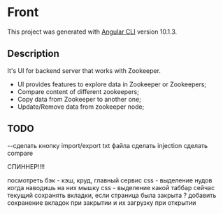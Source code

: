 # Front

This project was generated with [Angular CLI](https://github.com/angular/angular-cli) version 10.1.3.

## Description

It's UI for backend server that works with Zookeeper. 

 - UI provides features to explore data in Zookeeper or Zookeepers;
 - Compare content of different zookeepers;
 - Copy data from Zookeeper to another one;
 - Update/Remove data from zookeeper node;
 
 
## TODO
--сделать кнопку import/export txt файла
сделать injection
сделать compare

СПИННЕР!!!!

посмотреть бэк - кэш, круд, главный сервис
css - выделение нудов когда наводишь на них мышку
css - выделение какой таббар сейчас текущий
сохранять вкладки, если страница была закрыта ?
добавить сохранение вкладок при закрытии и их загрузку при открытии
